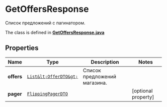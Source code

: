 

# GetOffersResponse

Список предложений с пагинатором.

The class is defined in **[GetOffersResponse.java](../../src/main/java/org/openapitools/model/GetOffersResponse.java)**

## Properties

Name | Type | Description | Notes
------------ | ------------- | ------------- | -------------
**offers** | [`List&lt;OfferDTO&gt;`](OfferDTO.md) | Список предложений магазина. | 
**pager** | [`FlippingPagerDTO`](FlippingPagerDTO.md) |  |  [optional property]




